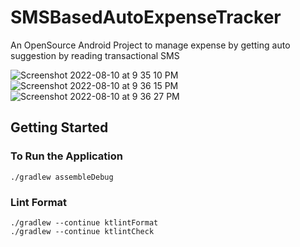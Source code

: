 
# SMSBasedAutoExpenseTracker
An OpenSource Android Project to manage expense by getting auto suggestion by reading transactional SMS

![Screenshot 2022-08-10 at 9 35 10 PM](https://user-images.githubusercontent.com/8796235/183958958-09251ee3-8fed-4b8c-bea3-b32a05484d5e.png)
![Screenshot 2022-08-10 at 9 36 15 PM](https://user-images.githubusercontent.com/8796235/183959090-ca6b8cc2-95d4-404a-8005-cb52e3065605.png)
![Screenshot 2022-08-10 at 9 36 27 PM](https://user-images.githubusercontent.com/8796235/183959109-682f6731-3835-41c2-8c0c-a1f0eefce075.png)

## Getting Started
### To Run the Application
    ./gradlew assembleDebug

### Lint Format
    ./gradlew --continue ktlintFormat
    ./gradlew --continue ktlintCheck

